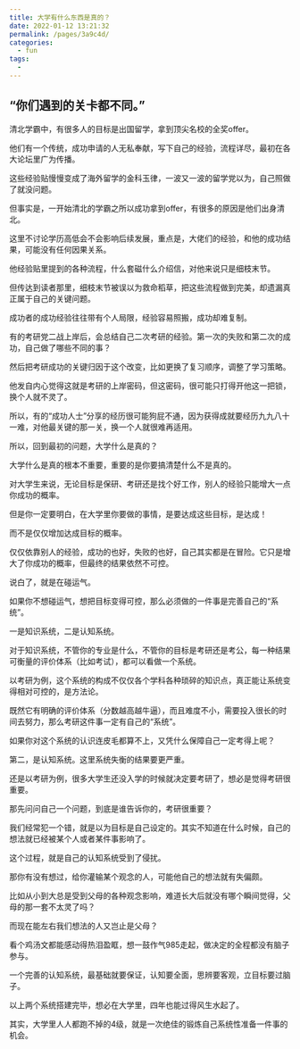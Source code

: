 ```yaml
---
title: 大学有什么东西是真的？
date: 2022-01-12 13:21:32
permalink: /pages/3a9c4d/
categories:
  - fun
tags:
  - 
---
```

## “你们遇到的关卡都不同。”

清北学霸中，有很多人的目标是出国留学，拿到顶尖名校的全奖offer。

他们有一个传统，成功申请的人无私奉献，写下自己的经验，流程详尽，最初在各大论坛里广为传播。

这些经验贴慢慢变成了海外留学的金科玉律，一波又一波的留学党以为，自己照做了就没问题。

但事实是，一开始清北的学霸之所以成功拿到offer，有很多的原因是他们出身清北。

这里不讨论学历高低会不会影响后续发展，重点是，大佬们的经验，和他的成功结果，可能没有任何因果关系。

他经验贴里提到的各种流程，什么套磁什么介绍信，对他来说只是细枝末节。

但传达到读者那里，细枝末节被误以为救命稻草，把这些流程做到完美，却遗漏真正属于自己的关键问题。

成功者的成功经验往往带有个人局限，经验容易照搬，成功却难复制。



有的考研党二战上岸后，会总结自己二次考研的经验。第一次的失败和第二次的成功，自己做了哪些不同的事？

然后把考研成功的关键归因于这个改变，比如更换了复习顺序，调整了学习策略。

他发自内心觉得这就是考研的上岸密码，但这密码，很可能只打得开他这一把锁，换个人就不灵了。

所以，有的“成功人士”分享的经历很可能狗屁不通，因为获得成就要经历九九八十一难，对他最关键的那一关，换一个人就很难再适用。



所以，回到最初的问题，大学什么是真的？

大学什么是真的根本不重要，重要的是你要搞清楚什么不是真的。



对大学生来说，无论目标是保研、考研还是找个好工作，别人的经验只能增大一点你成功的概率。

但是你一定要明白，在大学里你要做的事情，是要达成这些目标，是达成！

而不是仅仅增加达成目标的概率。

仅仅依靠别人的经验，成功的也好，失败的也好，自己其实都是在冒险。它只是增大了你成功的概率，但最终的结果依然不可控。

说白了，就是在碰运气。

如果你不想碰运气，想把目标变得可控，那么必须做的一件事是完善自己的“系统”。



一是知识系统，二是认知系统。



对于知识系统，不管你的专业是什么，不管你的目标是考研还是考公，每一种结果可衡量的评价体系（比如考试），都可以看做一个系统。

以考研为例，这个系统的构成不仅仅各个学科各种琐碎的知识点，真正能让系统变得相对可控的，是方法论。

既然它有明确的评价体系（分数越高越牛逼），而且难度不小，需要投入很长的时间去努力，那么考研这件事一定有自己的“系统”。

如果你对这个系统的认识连皮毛都算不上，又凭什么保障自己一定考得上呢？



第二，是认知系统。这里系统失衡的结果要更严重。

还是以考研为例，很多大学生还没入学的时候就决定要考研了，想必是觉得考研很重要。

那先问问自己一个问题，到底是谁告诉你的，考研很重要？

我们经常犯一个错，就是以为目标是自己设定的。其实不知道在什么时候，自己的想法就已经被某个人或者某件事影响了。

这个过程，就是自己的认知系统受到了侵扰。

那你有没有想过，给你灌输某个观念的人，可能他自己的想法就有失偏颇。

比如从小到大总是受到父母的各种观念影响，难道长大后就没有哪个瞬间觉得，父母的那一套不太灵了吗？

而现在能左右我们想法的人又岂止是父母？

看个鸡汤文都能感动得热泪盈眶，想一鼓作气985走起，做决定的全程都没有脑子参与。

一个完善的认知系统，最基础就要保证，认知要全面，思辨要客观，立目标要过脑子。



以上两个系统搭建完毕，想必在大学里，四年也能过得风生水起了。

其实，大学里人人都跑不掉的4级，就是一次绝佳的锻炼自己系统性准备一件事的机会。